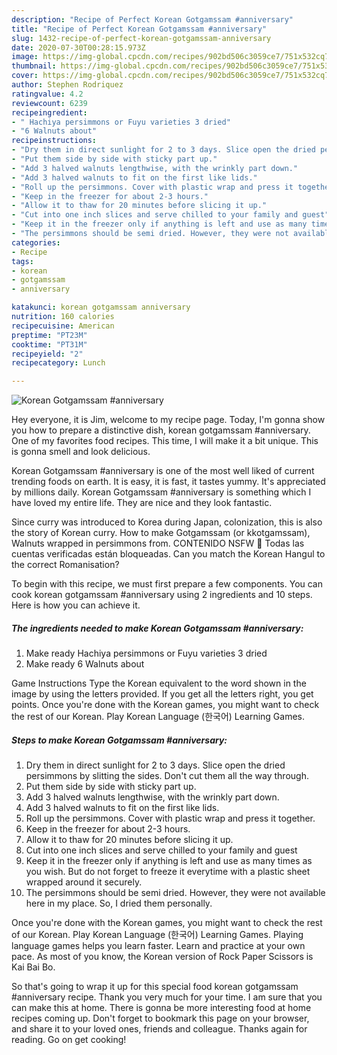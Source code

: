 ```yaml
---
description: "Recipe of Perfect Korean Gotgamssam #anniversary"
title: "Recipe of Perfect Korean Gotgamssam #anniversary"
slug: 1432-recipe-of-perfect-korean-gotgamssam-anniversary
date: 2020-07-30T00:28:15.973Z
image: https://img-global.cpcdn.com/recipes/902bd506c3059ce7/751x532cq70/korean-gotgamssam-anniversary-recipe-main-photo.jpg
thumbnail: https://img-global.cpcdn.com/recipes/902bd506c3059ce7/751x532cq70/korean-gotgamssam-anniversary-recipe-main-photo.jpg
cover: https://img-global.cpcdn.com/recipes/902bd506c3059ce7/751x532cq70/korean-gotgamssam-anniversary-recipe-main-photo.jpg
author: Stephen Rodriquez
ratingvalue: 4.2
reviewcount: 6239
recipeingredient:
- " Hachiya persimmons or Fuyu varieties 3 dried"
- "6 Walnuts about"
recipeinstructions:
- "Dry them in direct sunlight for 2 to 3 days. Slice open the dried persimmons by slitting the sides. Don&#39;t cut them all the way through."
- "Put them side by side with sticky part up."
- "Add 3 halved walnuts lengthwise, with the wrinkly part down."
- "Add 3 halved walnuts to fit on the first like lids."
- "Roll up the persimmons. Cover with plastic wrap and press it together."
- "Keep in the freezer for about 2-3 hours."
- "Allow it to thaw for 20 minutes before slicing it up."
- "Cut into one inch slices and serve chilled to your family and guest"
- "Keep it in the freezer only if anything is left and use as many times as you wish. But do not forget to freeze it everytime with a plastic sheet wrapped around it securely."
- "The persimmons should be semi dried. However, they were not available here in my place. So, I dried them personally."
categories:
- Recipe
tags:
- korean
- gotgamssam
- anniversary

katakunci: korean gotgamssam anniversary 
nutrition: 160 calories
recipecuisine: American
preptime: "PT23M"
cooktime: "PT31M"
recipeyield: "2"
recipecategory: Lunch

---
```



![Korean Gotgamssam #anniversary](https://img-global.cpcdn.com/recipes/902bd506c3059ce7/751x532cq70/korean-gotgamssam-anniversary-recipe-main-photo.jpg)

Hey everyone, it is Jim, welcome to my recipe page. Today, I'm gonna show you how to prepare a distinctive dish, korean gotgamssam #anniversary. One of my favorites food recipes. This time, I will make it a bit unique. This is gonna smell and look delicious.

Korean Gotgamssam #anniversary is one of the most well liked of current trending foods on earth. It is easy, it is fast, it tastes yummy. It's appreciated by millions daily. Korean Gotgamssam #anniversary is something which I have loved my entire life. They are nice and they look fantastic.

Since curry was introduced to Korea during Japan, colonization, this is also the story of Korean curry. How to make Gotgamssam (or kkotgamssam), Walnuts wrapped in persimmons from. CONTENIDO NSFW 🔞 Todas las cuentas verificadas están bloqueadas. Can you match the Korean Hangul to the correct Romanisation?


To begin with this recipe, we must first prepare a few components. You can cook korean gotgamssam #anniversary using 2 ingredients and 10 steps. Here is how you can achieve it.

<!--inarticleads1-->

##### The ingredients needed to make Korean Gotgamssam #anniversary:

1. Make ready  Hachiya persimmons or Fuyu varieties 3 dried
1. Make ready 6 Walnuts about


Game Instructions Type the Korean equivalent to the word shown in the image by using the letters provided. If you get all the letters right, you get points. Once you&#39;re done with the Korean games, you might want to check the rest of our Korean. Play Korean Language (한국어) Learning Games. 

<!--inarticleads2-->

##### Steps to make Korean Gotgamssam #anniversary:

1. Dry them in direct sunlight for 2 to 3 days. Slice open the dried persimmons by slitting the sides. Don&#39;t cut them all the way through.
1. Put them side by side with sticky part up.
1. Add 3 halved walnuts lengthwise, with the wrinkly part down.
1. Add 3 halved walnuts to fit on the first like lids.
1. Roll up the persimmons. Cover with plastic wrap and press it together.
1. Keep in the freezer for about 2-3 hours.
1. Allow it to thaw for 20 minutes before slicing it up.
1. Cut into one inch slices and serve chilled to your family and guest
1. Keep it in the freezer only if anything is left and use as many times as you wish. But do not forget to freeze it everytime with a plastic sheet wrapped around it securely.
1. The persimmons should be semi dried. However, they were not available here in my place. So, I dried them personally.


Once you&#39;re done with the Korean games, you might want to check the rest of our Korean. Play Korean Language (한국어) Learning Games. Playing language games helps you learn faster. Learn and practice at your own pace. As most of you know, the Korean version of Rock Paper Scissors is Kai Bai Bo. 

So that's going to wrap it up for this special food korean gotgamssam #anniversary recipe. Thank you very much for your time. I am sure that you can make this at home. There is gonna be more interesting food at home recipes coming up. Don't forget to bookmark this page on your browser, and share it to your loved ones, friends and colleague. Thanks again for reading. Go on get cooking!
